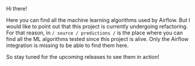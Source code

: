 Hi there!

Here you can find all the machine learning algorithms used by Airflow. But I would like to point out that this project is currently undergoing refactoring. For that reason, in `/ source / predictions /` is the place where you can find all the ML algorithms tested since this project is alive. Only the Airflow integration is missing to be able to find them here.

So stay tuned for the upcoming releases to see them in action!
